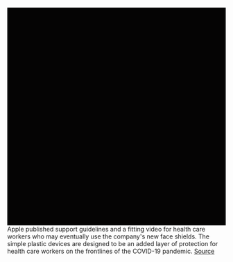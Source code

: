 <img src='data:image/gif;base64,R0lGODlhAQABAIAAAAUEBAAAACwAAAAAAQABAAACAkQBADs' width='700px' /><br/>
Apple published support guidelines and a fitting video for health care workers who may eventually use the company's new face shields. The simple plastic devices are designed to be an added layer of protection for health care workers on the frontlines of the COVID-19 pandemic.
<a href='https://www.theverge.com/2020/4/7/21212245/apple-instructions-face-shields-ppe-fitting'> Source <a/>